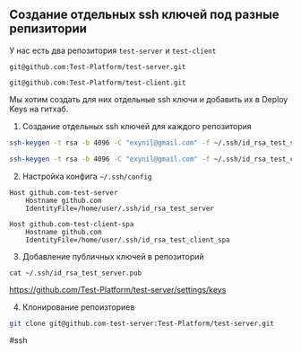 ## Создание отдельных ssh ключей под разные репизитории

У нас есть два репозитория `test-server` и `test-client`

~~~~
git@github.com:Test-Platform/test-server.git
~~~~

~~~~
git@github.com:Test-Platform/test-client.git
~~~~

Мы хотим создать для них отдельные ssh ключи и добавить их в Deploy Keys на гитхаб.

1. Создание отдельных ssh ключей для каждого репозитория

~~~~bash
ssh-keygen -t rsa -b 4096 -C "exynil@gmail.com" -f ~/.ssh/id_rsa_test_server
~~~~

~~~~bash
ssh-keygen -t rsa -b 4096 -C "exynil@gmail.com" -f ~/.ssh/id_rsa_test_client
~~~~

2. Настройка конфига `~/.ssh/config`

~~~~
Host github.com-test-server
    Hostname github.com
    IdentityFile=/home/user/.ssh/id_rsa_test_server

Host github.com-test-client-spa
    Hostname github.com
    IdentityFile=/home/user/.ssh/id_rsa_test_client_spa
~~~~

3. Добавление публичных ключей в репозиторий

~~~~
cat ~/.ssh/id_rsa_test_server.pub
~~~~

https://github.com/Test-Platform/test-server/settings/keys

4. Клонирование репоизториев

~~~~bash
git clone git@github.com-test-server:Test-Platform/test-server.git
~~~~

#ssh